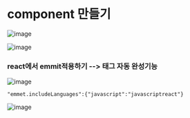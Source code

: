 # component 만들기
![image](https://github.com/gogoringhye/read/assets/145514996/e676c820-7d10-4a8e-ba54-bc0ce4f13763)

![image](https://github.com/gogoringhye/read/assets/145514996/8d835a8d-2766-4c47-98d4-199a8212a22c)


### react에서 emmit적용하기 --> 태그 자동 완성기능
![image](https://github.com/gogoringhye/read/assets/145514996/c54d4e0b-0c3d-4d73-acc0-66b644d2a8e8)

```
"emmet.includeLanguages":{"javascript":"javascriptreact"}
```
![image](https://github.com/gogoringhye/read/assets/145514996/1307b152-64ee-462b-bc0c-42ed31a64dd2)
